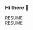 ### Hi there 👋

<div onclick='location.href='https://closed-cereal-0c2.notion.site/3044eaba4be240df9d5ca3b5535d2d82''>RESUME</div>
<a href="https://closed-cereal-0c2.notion.site/3044eaba4be240df9d5ca3b5535d2d82">RESUME</a>

<!--
**yoonjoo-lee/yoonjoo-lee** is a ✨ _special_ ✨ repository because its `README.md` (this file) appears on your GitHub profile.

Here are some ideas to get you started:

- 🔭 I’m currently working on ...
- 🌱 I’m currently learning ...
- 👯 I’m looking to collaborate on ...
- 🤔 I’m looking for help with ...
- 💬 Ask me about ...
- 📫 How to reach me: ...
- 😄 Pronouns: ...
- ⚡ Fun fact: ...
-->
